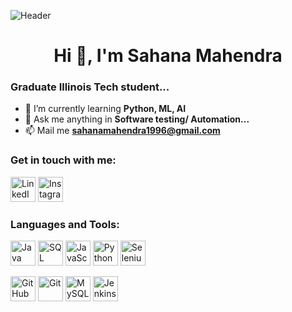 ![Header](https://drive.google.com/uc?id=1225mUXj2vrf4l85Ci4OsEJuJ1xNTkKwB)

<div align="center">
  <h1>Hi 👋, I'm Sahana Mahendra</h1>
</div>

### Graduate Illinois Tech student...

- 🚀 I’m currently learning **Python, ML, AI**
- 💬 Ask me anything in **Software testing/ Automation...**
- 📫 Mail me **sahanamahendra1996@gmail.com**

### Get in touch with me:
<a href="https://www.linkedin.com/in/sahana-mahendra/" target="_blank"><img src="https://upload.wikimedia.org/wikipedia/commons/c/ca/LinkedIn_logo_initials.png" alt="LinkedIn" width="40" height="40"></a>
<a href="https://www.instagram.com/sahana1996.m/" target="_blank"><img src="https://img.icons8.com/color/48/000000/instagram-new.png" alt="Instagram" width="40" height="40"></a>

### Languages and Tools:
<a href="#" target="_blank"><img src="https://img.icons8.com/color/48/000000/java-coffee-cup-logo--v1.png" alt="Java" width="40" height="40"></a>
<a href="#" target="_blank"><img src="https://img.icons8.com/color/48/000000/sql.png" alt="SQL" width="40" height="40"></a>
<a href="#" target="_blank"><img src="https://img.icons8.com/color/48/000000/javascript.png" alt="JavaScript" width="40" height="40"></a>
<a href="#" target="_blank"><img src="https://img.icons8.com/color/48/000000/python.png" alt="Python" width="40" height="40"></a>
<a href="https://drive.google.com/uc?export=view&id=19iypET4GBsnfAwmEsRFSYBa9tROo_9aQ" target="_blank"><img src="https://drive.google.com/uc?export=view&id=19iypET4GBsnfAwmEsRFSYBa9tROo_9aQ" alt="Selenium WebDriver" width="40" height="40"></a>

<a href="https://github.com/" target="_blank"><img src="https://img.icons8.com/color/48/000000/github.png" alt="GitHub" width="40" height="40"></a>
<a href="https://git-scm.com/" target="_blank"><img src="https://img.icons8.com/color/48/000000/git.png" alt="Git" width="40" height="40"></a>
<a href="https://www.mysql.com/" target="_blank"><img src="https://img.icons8.com/color/48/000000/mysql.png" alt="MySQL" width="40" height="40"></a>
<a href="https://www.jenkins.io/" target="_blank"><img src="https://img.icons8.com/color/48/000000/jenkins.png" alt="Jenkins" width="40" height="40"></a>
